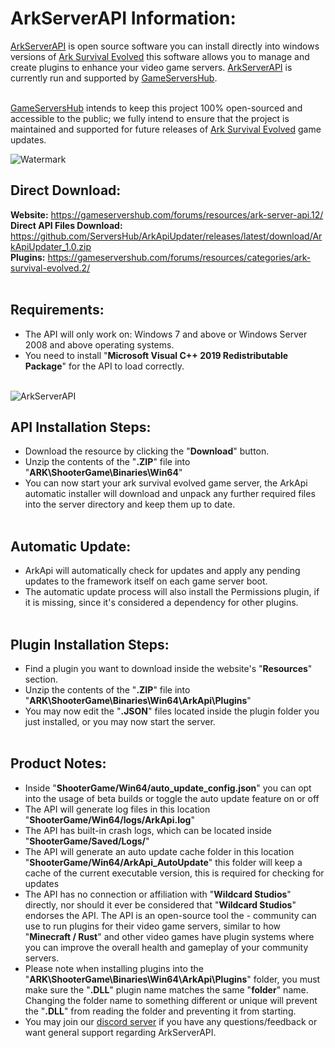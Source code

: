 # ArkServerAPI Information:

<a href="https://gameservershub.com/forums/resources/ark-server-api.12/">ArkServerAPI</a> is open source software you can install directly into windows versions of <a href="https://store.steampowered.com/app/346110/ARK_Survival_Evolved/">Ark Survival Evolved</a> this software allows you to manage and create plugins to enhance your video game servers. <a href="https://gameservershub.com/forums/resources/ark-server-api.12/">ArkServerAPI</a> is currently run and supported by <a href="https://gameservershub.com/forums">GameServersHub</a>.<br><br>

<a href="https://gameservershub.com/forums">GameServersHub</a> intends to keep this project 100% open-sourced and accessible to the public; we fully intend to ensure that the project is maintained and supported for future releases of <a href="https://store.steampowered.com/app/346110/ARK_Survival_Evolved/">Ark Survival Evolved</a> game updates.<br>

![Watermark](https://cdn.discordapp.com/attachments/952052223658033172/952618295499051128/logo.png)

## Direct Download:

<b>Website:</b> https://gameservershub.com/forums/resources/ark-server-api.12/<br>
<b>Direct API Files Download:</b> https://github.com/ServersHub/ArkApiUpdater/releases/latest/download/ArkApiUpdater_1.0.zip<br>
<b>Plugins:</b> https://gameservershub.com/forums/resources/categories/ark-survival-evolved.2/<br><br>

## Requirements:

- The API will only work on: Windows 7 and above or Windows Server 2008 and above operating systems.<br>
- You need to install "<b>Microsoft Visual C++ 2019 Redistributable Package</b>" for the API to load correctly.<br><br>

![ArkServerAPI](https://cdn.discordapp.com/attachments/952052223658033172/952060919192637440/style-logoq_light.png)

## API Installation Steps:

- Download the resource by clicking the "<b>Download</b>" button.<br>
- Unzip the contents of the "<b>.ZIP</b>" file into "<b>ARK\ShooterGame\Binaries\Win64</b>"<br>
- You can now start your ark survival evolved game server, the ArkApi automatic installer will download and unpack any further required files into the server directory and keep them up to date.<br><br>

## Automatic Update:

- ArkApi will automatically check for updates and apply any pending updates to the framework itself on each game server boot.<br>
- The automatic update process will also install the Permissions plugin, if it is missing, since it's considered a dependency for other plugins.<br><br>

## Plugin Installation Steps:

- Find a plugin you want to download inside the website's "<b>Resources</b>" section.<br>
- Unzip the contents of the "<b>.ZIP</b>" file into "<b>ARK\ShooterGame\Binaries\Win64\ArkApi\Plugins</b>"<br>
- You may now edit the "<b>.JSON</b>" files located inside the plugin folder you just installed, or you may now start the server.<br><br>

## Product Notes:

- Inside "<b>ShooterGame/Win64/auto_update_config.json</b>" you can opt into the usage of beta builds or toggle the auto update feature on or off<br>
- The API will generate log files in this location "<b>ShooterGame/Win64/logs/ArkApi.log</b>"<br>
- The API has built-in crash logs, which can be located inside "<b>ShooterGame/Saved/Logs/</b>"<br>
- The API will generate an auto update cache folder in this location "<b>ShooterGame/Win64/ArkApi_AutoUpdate</b>" this folder will keep a cache of the current executable version, this is required for checking for updates
- The API has no connection or affiliation with "<b>Wildcard Studios</b>" directly, nor should it ever be considered that "<b>Wildcard Studios</b>" endorses the API. The API is an open-source tool the - community can use to run plugins for their video game servers, similar to how "<b>Minecraft / Rust</b>" and other video games have plugin systems where you can improve the overall health and gameplay of your community servers.<br>
- Please note when installing plugins into the "<b>ARK\ShooterGame\Binaries\Win64\ArkApi\Plugins</b>" folder, you must make sure the "<b>.DLL</b>" plugin name matches the same "<b>folder</b>" name. Changing the folder name to something different or unique will prevent the "<b>.DLL</b>" from reading the folder and preventing it from starting.<br>
- You may join our <a href="https://gameservershub.com/forums/pages/discord/">discord server</a> if you have any questions/feedback or want general support regarding ArkServerAPI.
